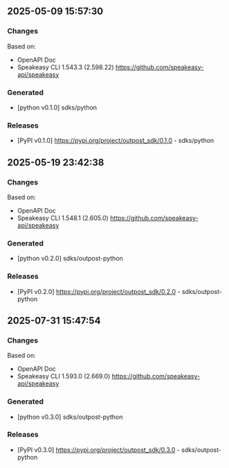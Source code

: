 

## 2025-05-09 15:57:30
### Changes
Based on:
- OpenAPI Doc  
- Speakeasy CLI 1.543.3 (2.598.22) https://github.com/speakeasy-api/speakeasy
### Generated
- [python v0.1.0] sdks/python
### Releases
- [PyPI v0.1.0] https://pypi.org/project/outpost_sdk/0.1.0 - sdks/python

## 2025-05-19 23:42:38
### Changes
Based on:
- OpenAPI Doc  
- Speakeasy CLI 1.548.1 (2.605.0) https://github.com/speakeasy-api/speakeasy
### Generated
- [python v0.2.0] sdks/outpost-python
### Releases
- [PyPI v0.2.0] https://pypi.org/project/outpost_sdk/0.2.0 - sdks/outpost-python

## 2025-07-31 15:47:54
### Changes
Based on:
- OpenAPI Doc  
- Speakeasy CLI 1.593.0 (2.669.0) https://github.com/speakeasy-api/speakeasy
### Generated
- [python v0.3.0] sdks/outpost-python
### Releases
- [PyPI v0.3.0] https://pypi.org/project/outpost_sdk/0.3.0 - sdks/outpost-python